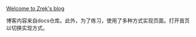 [Welcome to Zrek's blog](https://zhangruize.github.io/index.html)

博客内容来自docs仓库。此外，为了练习，使用了多种方式实现页面。打开首页以切换实现方式。
 
 
